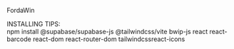 FordaWin

INSTALLING TIPS:<br/>
npm install @supabase/supabase-js @tailwindcss/vite bwip-js react react-barcode react-dom react-router-dom tailwindcssreact-icons
